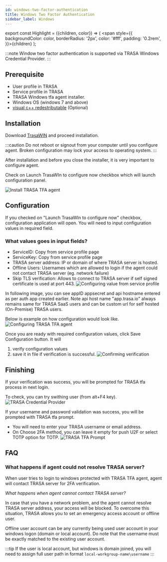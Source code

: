 ```yaml
---
id: windows-two-factor-authentication
title: Windows Two Factor Authentication
sidebar_label: Windows
---
```


export const Highlight = ({children, color}) => ( <span style={{
      backgroundColor: color,
      borderRadius: '2px',
      color: '#fff',
      padding: '0.2rem',
    }}>{children}</span> );

:::note
Window two factor authentication is supported via TRASA Windows Credential Provider.
:::

## Prerequisite

- User profile in TRASA
- Service profile in TRASA
- TRASA Windows tfa agent installer.
- Windows OS (windows 7 and above)
- [visual c++ redestributable](https://aka.ms/vs/15/release/vc_redist.x64.exe) (Optional)

## Installation

Download [TrasaWIN](https://storage.googleapis.com/trasa-public-download-assets/trasaWIN/TRASA-TFA-20-04.msi) and proceed installation.

:::caution
Do not reboot or signout from your computer until you configure agent.
Broken configuration may lock your access to operating system.
:::

After installation and before you close the installer, it is very important to configure agent.

Check on <Highlight color="#1877F2">Launch TrasaWIn to configure now</Highlight> checkbox which will launch configuration panel.

![Install TRASA TFA agent](/img/docs/tfa/windows/install-trasa-win-tfa.png 'Install TRASA TFA agent')

## Configuration

If you checked on "Launch TrasaWIn to configure now" checkbox, configuration application will open. You will need to input configuration values in required field.

### What values goes in input fields?

- ServiceID: Copy from service profile page
- ServiceKey: Copy from service profile page
- TRASA server address: IP or domain of where TRASA server is hosted.
- Offline Users: Usernames which are allowed to login if the agent could not contact TRASA server (eg. network failure)
- Skip TLS verification: Allows to connect to TRASA server if self signed certificate is used at port 443.
  ![Configuring value from service profile](/img/docs/tfa/windows/config-from-trasa.png 'Configuring TRASA TFA agent')

In following image, you can see appID appsecret and api hostname entered as per auth app created earlier. Note api host name "app.trasa.io" always remains same for TRASA SaaS users and can be custom url for self hosted (On-Premise) TRASA users.

Below is example on how configuration would look like.
![Configuring TRASA TFA agent](/img/docs/tfa/windows/configure-trasawin-tfa.png 'Configuring TRASA TFA agent')

Once you are ready with required configuration values, click <Highlight color="#1877F2">Save Configuration</Highlight> button.
It will

1. verify configuration values
2. save it in file if verification is successful.
   ![Confirming verification](/img/docs/tfa/windows/check-config.png 'Confirming verification')

## Finishing

If your verification was success, you will be prompted for TRASA tfa process in next login.

To check, you can try swithing user (from alt+F4 key).
![TRASA Credential Provider](/img/docs/tfa/windows/trasa-credprov.png 'TRASA Credential Provider')

If your username and password validation was success, you will be prompted with TRASA tfa prompt.

- You will need to enter your TRASA username or email address.
- On Choose 2FA method, you can leave it empty for push U2F or select TOTP option for TOTP.
  ![TRASA TFA Prompt](/img/docs/tfa/windows/trasa-tfa-prompt.png 'TRASA TFA Prompt')

## FAQ

### What happens if agent could not resolve TRASA server?

When user tries to login to windows protected with TRASA TFA agent, agent will contact TRASA server for 2FA verification.

_What happens when agent cannot contact TRASA server?_

In case that you have a network problem, and the agent cannot resolve TRASA server address, your access will be blocked. To overcome this situation, TRASA allows you to set an emergency access account or offline user.

Offline user account can be any currently being used user account in your windows logon (domain or local account). Do note that the username must be exactly matched to the existing user account.

:::tip
If the user is local account, but windows is domain joined, you will need to assign full user path in format
`local-workgroup-name\username`
:::
